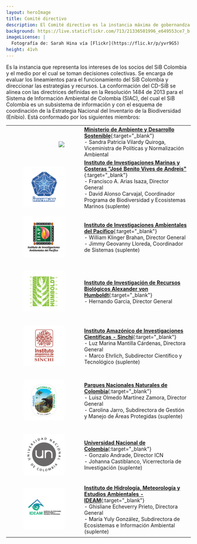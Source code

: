 ```yaml
---
layout: heroImage
title: Comité directivo
description: El Comité directivo es la instancia máxima de gobernandza del SiB Colombia
background: https://live.staticflickr.com/713/21336501996_e649553ce7_b.jpg
imageLicense: |
  Fotografía de: Sarah Hina vía [Flickr](https://flic.kr/p/yvr9G5) 
height: 41vh
---
```


Es la instancia que representa los intereses de los socios del SiB Colombia y el medio por el cual se toman decisiones colectivas. Se encarga de evaluar los lineamientos para el funcionamiento del SiB Colombia y direccionar las estrategias y recursos. 
La conformación del CD-SiB se alinea con las directrices definidas en la Resolución 1484 de 2013 para el Sistema de Información Ambiental de Colombia (SIAC), del cual el SiB Colombia es un subsistema de información y con el esquema de coordinación de la Estrategia Nacional del Inventario de la Biodiversidad (Enibio). Está conformado por los siguientes miembros:

|     |      |
|-----|------|
|<figure class="image is-128x128"><img style="padding-left: 0px; padding-bottom: 0px; padding-right: 0px; padding-top: 0px; float: right; text-align: center;" src="https://upload.wikimedia.org/wikipedia/commons/6/6f/Logo-minambiente-2022.png"></figure>|[**Ministerio de Ambiente y Desarrollo Sostenible**](http://www.minambiente.gov.co/){:target="_blank"}<br>- Sandra Patricia Vilardy Quiroga, Viceministra de Políticas y Normalización Ambiental |
|<figure class="image is-128x128"><img style="padding-left: 0px; padding-bottom: 0px; padding-right: 0px; padding-top: 0px; float: right; text-align: center;" src="/assets/images/logosEntidades/Invemar.jpg"></figure>|[**Instituto de Investigaciones Marinas y Costeras "José Benito Vives de Andreis"**](http://www.invemar.org.co/){:target="_blank"}<br>- Francisco A. Arias Isaza, Director General<br>- David Alonso Carvajal, Coordinador Programa de Biodiversidad y Ecosistemas Marinos (suplente) |
|<figure class="image is-128x128"><img src="/assets/images/logosEntidades/IIAP.jpg"></figure>|[**Instituto de Investigaciones Ambientales del Pacífico**](https://iiap.org.co/){:target="_blank"}<br>- William Klinger Brahan, Director General<br>- Jimmy Geovanny Lloreda, Coordinador de Sistemas (suplente) |
|<figure class="image is-128x128"><img src="/assets/images/logosEntidades/InstitutoHumboldt.jpg"></figure>|[**Instituto de Investigación de Recursos Biológicos Alexander von Humboldt**](http://www.humboldt.org.co/es/){:target="_blank"}<br>- Hernando Garcia, Director General<br>|
|<figure class="image is-128x128"><img src="/assets/images/logosEntidades/SINCHI.jpg"></figure>|[**Instituto Amazónico de Investigaciones Científicas - Sinchi**](http://www.sinchi.org.co/){:target="_blank"}<br>- Luz Marina Mantilla Cárdenas, Directora General<br>- Marco Ehrlich, Subdirector Científico y Tecnológico (suplente) |
|<figure class="image is-128x128"><img src="/assets/images/logosEntidades/PNN.jpg"></figure>|[**Parques Nacionales Naturales de Colombia**](http://www.parquesnacionales.gov.co/portal/es/){:target="_blank"}<br>- Luisz Olmedo Martínez Zamora, Director General<br>- Carolina Jarro, Subdirectora de Gestión y Manejo de Áreas Protegidas (suplente) |
|<figure class="image is-128x128"><img src="/assets/images/logosEntidades/UN.jpg"></figure>|[**Universidad Nacional de Colombia**](http://unal.edu.co/){:target="_blank"}<br>- Gonzalo Andrade, Director ICN<br>- Johanna Castiblanco, Vicerrectoría de Investigación (suplente) |
|<figure class="image is-128x128"><img src="/assets/images/logosEntidades/IDEAM.jpg"></figure>|[**Instituto de Hidrología, Meteorología y Estudios Ambientales - IDEAM**](http://www.ideam.gov.co/){:target="_blank"}<br>- Ghisliane Echeverry Prieto, Directora General<br>- María Yuly González, Subdirectora de Ecosistemas e Información Ambiental (suplente) |
